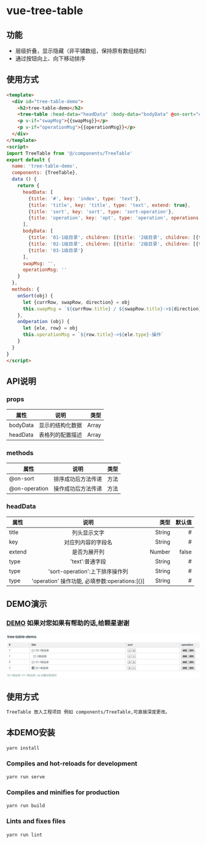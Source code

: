 # vue-tree-table
## 功能
* 层级折叠，显示隐藏（非平铺数组，保持原有数组结构）
* 通过按钮向上、向下移动排序

## 使用方式
```html
<template>
  <div id="tree-table-demo">
    <h2>tree-table-demo</h2>
    <tree-table :head-data="headData" :body-data="bodyData" @on-sort="onSort" @on-operation="onOperation"></tree-table>
    <p v-if="swapMsg">{{swapMsg}}</p>
    <p v-if="operationMsg">{{operationMsg}}</p>
  </div>
</template>
<script>
import TreeTable from '@/components/TreeTable'
export default {
  name: 'tree-table-demo',
  components: {TreeTable},
  data () {
    return {
      headData: [
        {title: '#', key: 'index', type: 'text'},
        {title: 'title', key: 'title', type: 'text', extend: true},
        {title: 'sort', key: 'sort', type: 'sort-operation'},
        {title: 'operation', key: 'opt', type: 'operation', operations: [{type:'add', classType: 'primary', name: '编辑'}, {type:'del', classType: 'primary', name: '删除'}]}
      ],
      bodyData: [
        {title: '01-1级目录', children: [{title: '2级目录', children: [{title: '3级目录'}]}]},
        {title: '02-1级目录', children: [{title: '2级目录', children: [{title: '3级目录'}]}]},
        {title: '03-1级目录'}
      ],
      swapMsg: '',
      operationMsg: ''
    }
  },
  methods: {
    onSort(obj) {
      let {currRow, swapRow, direction} = obj
      this.swapMsg = `${currRow.title} / ${swapRow.title}->${direction} 位置交换成功`
    },
    onOperation (obj) {
      let {ele, row} = obj
      this.operationMsg = `${row.title}->${ele.type}-操作`
    }
  }
}
</script>
```
## API说明
### props
| 属性        | 说明           | 类型  |
| ------------- |:-------------:| -----:|
| bodyData| 显示的结构化数据|Array|
| headData| 表格列的配置描述|Array|

### methods
| 属性        | 说明           | 类型  |
| ------------- |:-------------:| -----:|
| @on-sort | 排序成功后方法传递|方法|
| @on-operation| 操作成功后方法传递|方法|

### headData 
| 属性        | 说明           | 类型 | 默认值|
| ----------- |:--------------:| -----:|-----:|
| title       | 列头显示文字       |String |#    |
| key         | 对应列内容的字段名 |String |#    |
| extend       | 是否为展开列             |Number |false    |
| type        |'text':普通字段|String|# |
| type        |'sort-operation':上下排序操作列|String|# |
| type        |'operation' 操作功能,  必填参数:operations:[{}]|String|#

## DEMO演示
### [DEMO](https://teemo12345.github.io/vue-tree-table/) 如果对您如果有帮助的话,给颗星谢谢
![avatar](https://raw.githubusercontent.com/Teemo12345/vue-tree-table/master/public/20190115233259019.jpg)

## 使用方式
``` bash
TreeTable 放入工程项目 例如 components/TreeTable,可直接深度更改。
```

## 本DEMO安装
```
yarn install
```

### Compiles and hot-reloads for development
```
yarn run serve
```

### Compiles and minifies for production
```
yarn run build
```

### Lints and fixes files
```
yarn run lint
```


